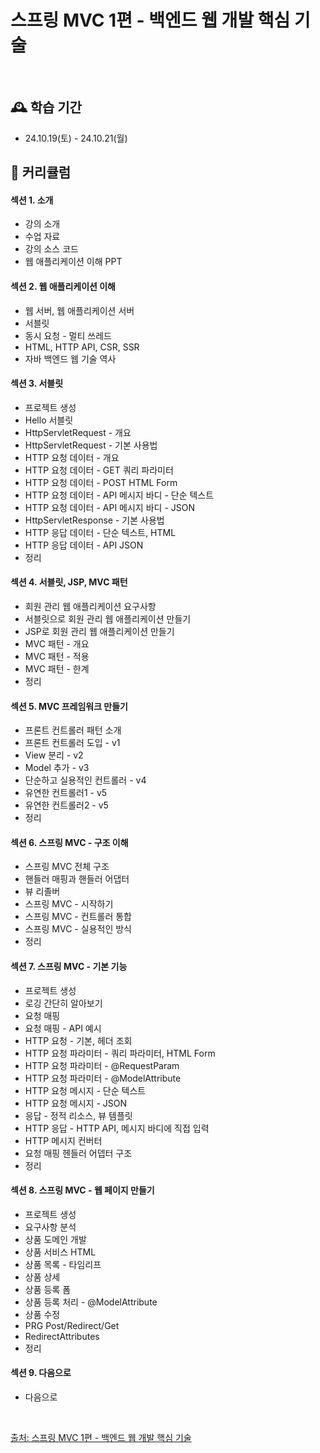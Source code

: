 # 스프링 MVC 1편 - 백엔드 웹 개발 핵심 기술

<br/>

## 🕰️ 학습 기간
* 24.10.19(토) - 24.10.21(월)

## 📌 커리큘럼
#### 섹션 1. 소개
- 강의 소개
- 수업 자료
- 강의 소스 코드
- 웹 애플리케이션 이해 PPT
#### 섹션 2. 웹 애플리케이션 이해
- 웹 서버, 웹 애플리케이션 서버
- 서블릿
- 동시 요청 - 멀티 쓰레드
- HTML, HTTP API, CSR, SSR
- 자바 백엔드 웹 기술 역사
#### 섹션 3. 서블릿
- 프로젝트 생성
- Hello 서블릿
- HttpServletRequest - 개요
- HttpServletRequest - 기본 사용법
- HTTP 요청 데이터 - 개요
- HTTP 요청 데이터 - GET 쿼리 파라미터
- HTTP 요청 데이터 - POST HTML Form
- HTTP 요청 데이터 - API 메시지 바디 - 단순 텍스트
- HTTP 요청 데이터 - API 메시지 바디 - JSON
- HttpServletResponse - 기본 사용법
- HTTP 응답 데이터 - 단순 텍스트, HTML
- HTTP 응답 데이터 - API JSON
- 정리
#### 섹션 4. 서블릿, JSP, MVC 패턴
- 회원 관리 웹 애플리케이션 요구사항
- 서블릿으로 회원 관리 웹 애플리케이션 만들기
- JSP로 회원 관리 웹 애플리케이션 만들기
- MVC 패턴 - 개요
- MVC 패턴 - 적용
- MVC 패턴 - 한계
- 정리
#### 섹션 5. MVC 프레임워크 만들기
- 프론트 컨트롤러 패턴 소개
- 프론트 컨트롤러 도입 - v1
- View 분리 - v2
- Model 추가 - v3
- 단순하고 실용적인 컨트롤러 - v4
- 유연한 컨트롤러1 - v5
- 유연한 컨트롤러2 - v5
- 정리
#### 섹션 6. 스프링 MVC - 구조 이해
- 스프링 MVC 전체 구조
- 핸들러 매핑과 핸들러 어댑터
- 뷰 리졸버
- 스프링 MVC - 시작하기
- 스프링 MVC - 컨트롤러 통합
- 스프링 MVC - 실용적인 방식
- 정리
#### 섹션 7. 스프링 MVC - 기본 기능
- 프로젝트 생성
- 로깅 간단히 알아보기
- 요청 매핑
- 요청 매핑 - API 예시
- HTTP 요청 - 기본, 헤더 조회
- HTTP 요청 파라미터 - 쿼리 파라미터, HTML Form
- HTTP 요청 파라미터 - @RequestParam
- HTTP 요청 파라미터 - @ModelAttribute
- HTTP 요청 메시지 - 단순 텍스트
- HTTP 요청 메시지 - JSON
- 응답 - 정적 리소스, 뷰 템플릿
- HTTP 응답 - HTTP API, 메시지 바디에 직접 입력
- HTTP 메시지 컨버터
- 요청 매핑 헨들러 어뎁터 구조
- 정리
#### 섹션 8. 스프링 MVC - 웹 페이지 만들기
- 프로젝트 생성
- 요구사항 분석
- 상품 도메인 개발
- 상품 서비스 HTML
- 상품 목록 - 타임리프
- 상품 상세
- 상품 등록 폼
- 상품 등록 처리 - @ModelAttribute
- 상품 수정
- PRG Post/Redirect/Get
- RedirectAttributes
- 정리
#### 섹션 9. 다음으로
- 다음으로

<br/>

[출처: 스프링 MVC 1편 - 백엔드 웹 개발 핵심 기술](https://inf.run/Gmptq)
